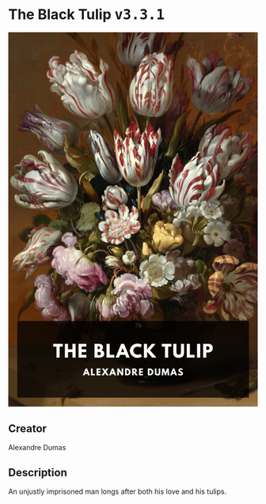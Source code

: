 
# The Black Tulip <kbd>v3.3.1</kbd>

<center>
  <img src="./cover-1024.jpg"/>
</center>

## Creator
Alexandre Dumas

## Description
An unjustly imprisoned man longs after both his love and his tulips.
